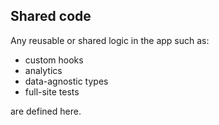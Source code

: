 ## Shared code

Any reusable or shared logic in the app such as:

- custom hooks
- analytics
- data-agnostic types
- full-site tests

are defined here.
